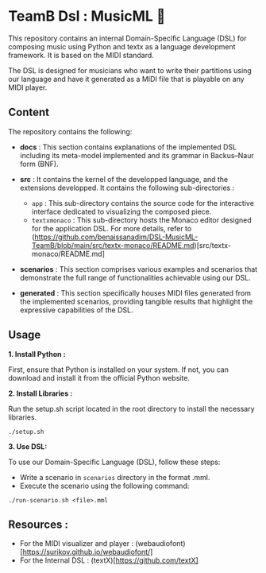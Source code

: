 # TeamB Dsl : MusicML 🎵 

This repository contains an internal Domain-Specific Language (DSL) for composing music using Python and textx as a language development framework. It is based on the MIDI standard.

The DSL is designed for musicians who want to write their partitions using our language and have it generated as a MIDI file that is playable on any MIDI player.


## Content

The repository contains the following:

- **docs** : This section contains explanations of the implemented DSL including its meta-model implemented and its grammar in Backus–Naur form (BNF). 

- **src** : It contains the kernel of the developped language, and the extensions developped. It contains the following sub-directories :
  - `app`  : This sub-directory contains the source code for the interactive interface dedicated to visualizing the composed piece.
  - `textxmonaco` : This sub-directory hosts the Monaco editor designed for the application DSL. For more details, refer to (https://github.com/benaissanadim/DSL-MusicML-TeamB/blob/main/src/textx-monaco/README.md)[src/textx-monaco/README.md]

- **scenarios** : This section comprises various examples and scenarios that demonstrate the full range of functionalities achievable using our DSL.

- **generated** : This section specifically houses MIDI files generated from the implemented scenarios, providing tangible results that highlight the expressive capabilities of the DSL.

## Usage
**1. Install Python :**

First, ensure that Python is installed on your system. If not, you can download and install it from the official Python website.

**2. Install Libraries :**

Run the setup.sh script located in the root directory  to install the necessary libraries.
```
./setup.sh
```

**3. Use DSL:**

To use our Domain-Specific Language (DSL), follow these steps:
- Write a scenario in `scenarios` directory in the format <file>.mml.
-  Execute the scenario using the following command:
```
./run-scenario.sh <file>.mml
```

## Resources :

- For the MIDI visualizer and player : (webaudiofont)[https://surikov.github.io/webaudiofont/]
- For the Internal DSL : (textX)[https://github.com/textX]
